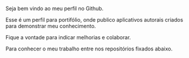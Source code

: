 Seja bem vindo ao meu perfil no Github.

Esse é um perfil para portifólio, onde publico aplicativos autorais criados para demonstrar meu conhecimento.

Fique a vontade para indicar melhorias e colaborar.

Para conhecer o meu trabalho entre nos repositórios fixados abaixo. 
